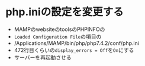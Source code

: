 # php.iniの設定を変更する
- MAMPのwebsiteのtoolsのPHPINFOの
- `Loaded Configuration File`の項目の
- /Applications/MAMP/bin/php/php7.4.2/conf/php.ini
- 472行目くらいの`display_errors = Off`を`On`にする
- サーバーを再起動させる